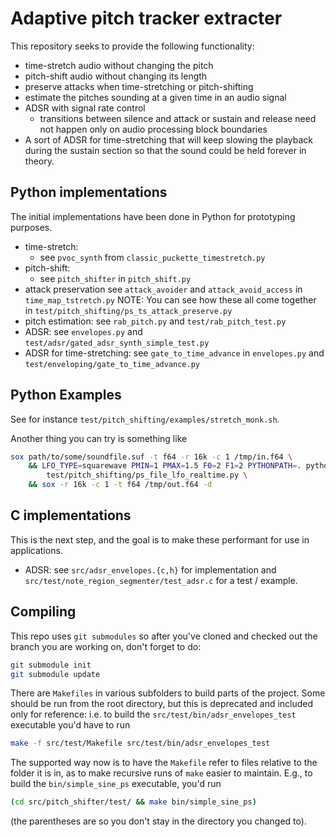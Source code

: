 # Adaptive pitch tracker extracter

This repository seeks to provide the following functionality:

- time-stretch audio without changing the pitch
- pitch-shift audio without changing its length
- preserve attacks when time-stretching or pitch-shifting
- estimate the pitches sounding at a given time in an audio signal
- ADSR with signal rate control
    - transitions between silence and attack or sustain and release need not happen only on audio processing block boundaries
- A sort of ADSR for time-stretching that will keep slowing the playback
  during the sustain section so that the sound could be held forever in
  theory.

## Python implementations

The initial implementations have been done in Python for prototyping purposes.

- time-stretch:
    - see `pvoc_synth` from `classic_puckette_timestretch.py`
- pitch-shift:
    - see `pitch_shifter` in `pitch_shift.py`
- attack preservation
    see `attack_avoider` and `attack_avoid_access` in `time_map_tstretch.py`
NOTE: You can see how these all come together in
`test/pitch_shifting/ps_ts_attack_preserve.py`
- pitch estimation:
    see `rab_pitch.py` and `test/rab_pitch_test.py`
- ADSR:
    see `envelopes.py` and `test/adsr/gated_adsr_synth_simple_test.py`
- ADSR for time-stretching:
    see `gate_to_time_advance` in `envelopes.py` and
    `test/enveloping/gate_to_time_advance.py`

## Python Examples

See for instance `test/pitch_shifting/examples/stretch_monk.sh`.

Another thing you can try is something like
```bash
sox path/to/some/soundfile.suf -t f64 -r 16k -c 1 /tmp/in.f64 \
    && LFO_TYPE=squarewave PMIN=1 PMAX=1.5 F0=2 F1=2 PYTHONPATH=. python3 \
        test/pitch_shifting/ps_file_lfo_realtime.py \
    && sox -r 16k -c 1 -t f64 /tmp/out.f64 -d
```

## C implementations

This is the next step, and the goal is to make these performant for use in
applications.

- ADSR:
    see `src/adsr_envelopes.{c,h}` for implementation and
    `src/test/note_region_segmenter/test_adsr.c` for a test / example.

## Compiling

This repo uses `git submodules` so after you've cloned and checked out the
branch you are working on, don't forget to do:

```bash
git submodule init
git submodule update
```

There are `Makefiles` in various subfolders to build parts of the project. Some
should be run from the root directory, but this is deprecated and included only
for reference: i.e. to build the `src/test/bin/adsr_envelopes_test` executable
you'd have to run

```bash
make -f src/test/Makefile src/test/bin/adsr_envelopes_test
```

The supported way now is to have the `Makefile` refer to files relative to the
folder it is in, as to make recursive runs of `make` easier to maintain. E.g.,
to build the `bin/simple_sine_ps` executable, you'd run

```bash
(cd src/pitch_shifter/test/ && make bin/simple_sine_ps)
```

(the parentheses are so you don't stay in the directory you changed to).
